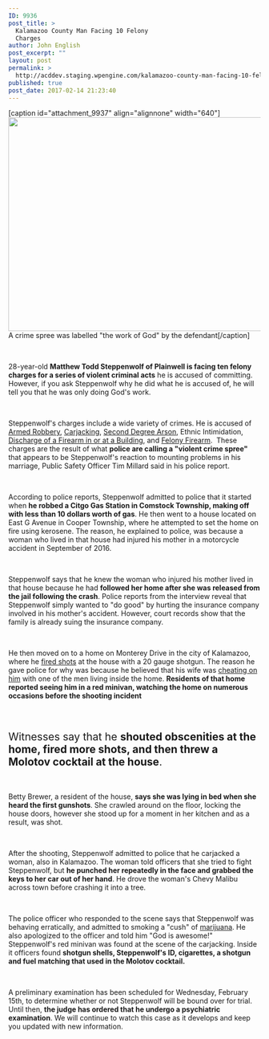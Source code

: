 ```yaml
---
ID: 9936
post_title: >
  Kalamazoo County Man Facing 10 Felony
  Charges
author: John English
post_excerpt: ""
layout: post
permalink: >
  http://acddev.staging.wpengine.com/kalamazoo-county-man-facing-10-felony-charges-2.html
published: true
post_date: 2017-02-14 21:23:40
---
```

[caption id="attachment_9937" align="alignnone" width="640"]<img class="size-large wp-image-9937" src="http://acddev.staging.wpengine.com/wp-content/uploads/2017/03/burglary-257399_1280-1024x682.jpg" alt="" width="640" height="426" /> A crime spree was labelled "the work of God" by the defendant[/caption]

&nbsp;

<span style="font-weight: 400;">28-year-old </span><b>Matthew Todd Steppenwolf of Plainwell is facing ten felony charges for a series of violent criminal acts</b><span style="font-weight: 400;"> he is accused of committing. However, if you ask Steppenwolf why he did what he is accused of, he will tell you that he was only doing God's work.</span>

&nbsp;

<span style="font-weight: 400;">Steppenwolf's charges include a wide variety of crimes. He is accused of </span><a href="http://www.acddev.staging.wpengine.com/michigan-armed-robbery-attorney.html" target="_blank"><span style="font-weight: 400;">Armed Robbery</span></a><span style="font-weight: 400;">, </span><a href="http://www.acddev.staging.wpengine.com/michigan-carjacking-attorneys-michigan-criminal-defense-lawyers.html" target="_blank"><span style="font-weight: 400;">Carjacking</span></a><span style="font-weight: 400;">, </span><a href="http://www.acddev.staging.wpengine.com/michigan-arson-attorney.html" target="_blank"><span style="font-weight: 400;">Second Degree Arson</span></a><span style="font-weight: 400;">, Ethnic Intimidation, </span><a href="http://www.acddev.staging.wpengine.com/illegal-discharge-of-a-firearm-in-michigan.html" target="_blank"><span style="font-weight: 400;">Discharge of a Firearm in or at a Building</span></a><span style="font-weight: 400;">, and </span><a href="http://www.acddev.staging.wpengine.com/michigan-felony-firearm-attorneys-michigan-gun-lawyers.html" target="_blank"><span style="font-weight: 400;">Felony Firearm</span></a><span style="font-weight: 400;">.  These charges are the result of what </span><b>police are calling a "violent crime spree"</b><span style="font-weight: 400;"> that appears to be Steppenwolf's reaction to mounting problems in his marriage, Public Safety Officer Tim Millard said in his police report.</span>

&nbsp;

<span style="font-weight: 400;">According to police reports, Steppenwolf admitted to police that it started when </span><b>he robbed a Citgo Gas Station in Comstock Township, making off with less than 10 dollars worth of gas</b><span style="font-weight: 400;">. He then went to a house located on East G Avenue in Cooper Township, where he attempted to set the home on fire using kerosene. The reason, he explained to police, was because a woman who lived in that house had injured his mother in a motorcycle accident in September of 2016.</span>

&nbsp;

<span style="font-weight: 400;">Steppenwolf says that he knew the woman who injured his mother lived in that house because he had </span><b>followed her home after she was released from the jail following the crash</b><span style="font-weight: 400;">. Police reports from the interview reveal that Steppenwolf simply wanted to "do good" by hurting the insurance company involved in his mother's accident. However, court records show that the family is already suing the insurance company.</span>

&nbsp;

<span style="font-weight: 400;">He then moved on to a home on Monterey Drive in the city of Kalamazoo, where he </span><a href="http://www.acddev.staging.wpengine.com/firearm-charges.html" target="_blank"><span style="font-weight: 400;">fired shots</span></a><span style="font-weight: 400;"> at the house with a 20 gauge shotgun. The reason he gave police for why was because he believed that his wife was </span><a href="http://www.midmichigandivorce.com/" target="_blank"><span style="font-weight: 400;">cheating on him</span></a><span style="font-weight: 400;"> with one of the men living inside the home. </span><b>Residents of that home reported seeing him in a red minivan, watching the home on numerous occasions before the shooting incident</b>

&nbsp;
<h2><span style="font-weight: 400;">Witnesses say that he </span><b>shouted obscenities at the home, fired more shots, and then threw a Molotov cocktail at the house</b><span style="font-weight: 400;">. </span></h2>
&nbsp;

<span style="font-weight: 400;">Betty Brewer, a resident of the house, <strong>says she was lying in bed when she heard the first gunshots</strong>. She crawled around on the floor, locking the house doors, however she stood up for a moment in her kitchen and as a result, was shot.</span>

&nbsp;

<span style="font-weight: 400;">After the shooting, Steppenwolf admitted to police that he carjacked a woman, also in Kalamazoo. The woman told officers that she tried to fight Steppenwolf, but </span><b>he punched her repeatedly in the face and grabbed the keys to her car out of her hand</b><span style="font-weight: 400;">. He drove the woman's Chevy Malibu across town before crashing it into a tree.</span>

&nbsp;

<span style="font-weight: 400;">The police officer who responded to the scene says that Steppenwolf was behaving erratically, and admitted to smoking a "cush" of </span><a href="http://www.acddev.staging.wpengine.com/marijuana.html" target="_blank"><span style="font-weight: 400;">marijuana</span></a><span style="font-weight: 400;">. He also apologized to the officer and told him "God is awesome!" Steppenwolf's red minivan was found at the scene of the carjacking. Inside it officers found </span><b>shotgun shells, Steppenwolf's ID, cigarettes, a shotgun and fuel matching that used in the Molotov cocktail.</b>

&nbsp;

<span style="font-weight: 400;">A preliminary examination has been scheduled for Wednesday, February 15th, to determine whether or not Steppenwolf will be bound over for trial. Until then, </span><b>the judge has ordered that he undergo a psychiatric examination</b><span style="font-weight: 400;">. We will continue to watch this case as it develops and keep you updated with new information.</span>